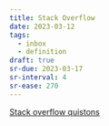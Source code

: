 ```yaml
---
title: Stack Overflow
date: 2023-03-12
tags:
  - inbox
  - definition
draft: true
sr-due: 2023-03-17
sr-interval: 4
sr-ease: 270
---
```


[Stack overflow quistons](https://stackoverflow.com/questions)
